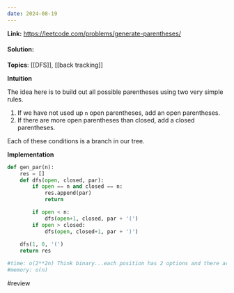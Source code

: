 ```yaml
---
date: 2024-08-19
---
```

**Link:** https://leetcode.com/problems/generate-parentheses/
#### Solution:

**Topics**: [[DFS]], [[back tracking]]

**Intuition**

The idea here is to build out all possible parentheses using two very simple rules. 
1. If we have not used up `n` open parentheses, add an open parentheses.
2. If there are more open parentheses than closed, add a closed parentheses. 

Each of these conditions is a branch in our tree. 

**Implementation**
```python
def gen_par(n):
	res = []
	def dfs(open, closed, par):
		if open == n and closed == n:
			res.append(par)
			return

		if open < n:
			dfs(open+1, closed, par + '(')
		if open > closed:
			dfs(open, closed+1, par + ')')
			
	dfs(1, 0, '(')
	return res

#time: o(2**2n) Think binary...each position has 2 options and there are 2n bits
#memory: o(n)
```

#review 


